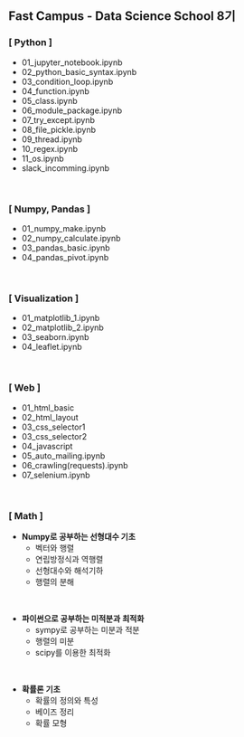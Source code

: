 ## Fast Campus - Data Science School 8기
### [ Python ]
- 01_jupyter_notebook.ipynb
- 02_python_basic_syntax.ipynb
- 03_condition_loop.ipynb
- 04_function.ipynb
- 05_class.ipynb
- 06_module_package.ipynb
- 07_try_except.ipynb
- 08_file_pickle.ipynb
- 09_thread.ipynb
- 10_regex.ipynb
- 11_os.ipynb
- slack_incomming.ipynb 
</br>

### [ Numpy, Pandas ]
- 01_numpy_make.ipynb
- 02_numpy_calculate.ipynb
- 03_pandas_basic.ipynb
- 04_pandas_pivot.ipynb
</br>

### [ Visualization ]
- 01_matplotlib_1.ipynb
- 02_matplotlib_2.ipynb
- 03_seaborn.ipynb
- 04_leaflet.ipynb
</br>

### [ Web ]
- 01_html_basic
- 02_html_layout
- 03_css_selector1
- 03_css_selector2
- 04_javascript
- 05_auto_mailing.ipynb
- 06_crawling(requests).ipynb
- 07_selenium.ipynb
</br>

### [ Math ]
- **Numpy로 공부하는 선형대수 기초**
  - 벡터와 행렬
  - 연립방정식과 역행렬
  - 선형대수와 해석기하
  - 행렬의 분해
</br>

- **파이썬으로 공부하는 미적분과 최적화**
  - sympy로 공부하는 미분과 적분
  - 행렬의 미분
  - scipy를 이용한 최적화
</br>

- **확률론 기초**
  - 확률의 정의와 특성
  - 베이즈 정리
  - 확률 모형
</br>





